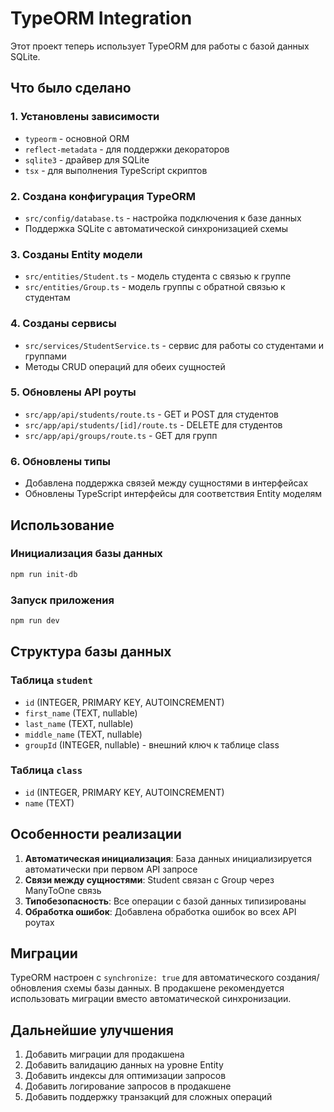 # TypeORM Integration

Этот проект теперь использует TypeORM для работы с базой данных SQLite.

## Что было сделано

### 1. Установлены зависимости
- `typeorm` - основной ORM
- `reflect-metadata` - для поддержки декораторов
- `sqlite3` - драйвер для SQLite
- `tsx` - для выполнения TypeScript скриптов

### 2. Создана конфигурация TypeORM
- `src/config/database.ts` - настройка подключения к базе данных
- Поддержка SQLite с автоматической синхронизацией схемы

### 3. Созданы Entity модели
- `src/entities/Student.ts` - модель студента с связью к группе
- `src/entities/Group.ts` - модель группы с обратной связью к студентам

### 4. Созданы сервисы
- `src/services/StudentService.ts` - сервис для работы со студентами и группами
- Методы CRUD операций для обеих сущностей

### 5. Обновлены API роуты
- `src/app/api/students/route.ts` - GET и POST для студентов
- `src/app/api/students/[id]/route.ts` - DELETE для студентов
- `src/app/api/groups/route.ts` - GET для групп

### 6. Обновлены типы
- Добавлена поддержка связей между сущностями в интерфейсах
- Обновлены TypeScript интерфейсы для соответствия Entity моделям

## Использование

### Инициализация базы данных
```bash
npm run init-db
```

### Запуск приложения
```bash
npm run dev
```

## Структура базы данных

### Таблица `student`
- `id` (INTEGER, PRIMARY KEY, AUTOINCREMENT)
- `first_name` (TEXT, nullable)
- `last_name` (TEXT, nullable)
- `middle_name` (TEXT, nullable)
- `groupId` (INTEGER, nullable) - внешний ключ к таблице class

### Таблица `class`
- `id` (INTEGER, PRIMARY KEY, AUTOINCREMENT)
- `name` (TEXT)

## Особенности реализации

1. **Автоматическая инициализация**: База данных инициализируется автоматически при первом API запросе
2. **Связи между сущностями**: Student связан с Group через ManyToOne связь
3. **Типобезопасность**: Все операции с базой данных типизированы
4. **Обработка ошибок**: Добавлена обработка ошибок во всех API роутах

## Миграции

TypeORM настроен с `synchronize: true` для автоматического создания/обновления схемы базы данных. В продакшене рекомендуется использовать миграции вместо автоматической синхронизации.

## Дальнейшие улучшения

1. Добавить миграции для продакшена
2. Добавить валидацию данных на уровне Entity
3. Добавить индексы для оптимизации запросов
4. Добавить логирование запросов в продакшене
5. Добавить поддержку транзакций для сложных операций







